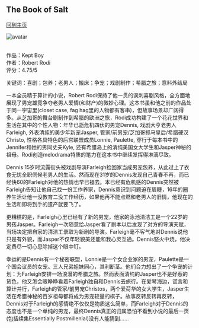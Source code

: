 ## The Book of Salt
[回到主页](https://boheme130.github.io/Fiction.git.io/)

![avatar](https://ksr-ugc.imgix.net/assets/002/065/084/f75864ea7a01cb78b8c12b82fc699608_original.jpg?ixlib=rb-4.0.2&w=680&fit=max&v=1401248136&gif-q=50&q=92&s=155ed86af81b2813ad72d17dd1b3b632)
<br>
<br>

作品：Kept Boy <br>
作者：Robert Rodi <br>
评分：4.75/5 <br>

关键词：喜剧；包养；老男人；搬床；争宠；戏剧制作；希腊之旅；意料外结局

一本全员精于算计的小说，Robert Rodi保持了他一贯的讽刺喜剧风格，全方面地展现了男宠雄竞争夺老男人爱情(和财产)的微妙心理。这本书虽和他之前的作品处于同一宇宙里(closet case, fag hag里的人物都有客串)，但故事场景却广阔得多。从芝加哥的舞台剧制作到希腊的欧洲之旅，Rodi成功构建了一个花花世界和生活在其中的个性人物：年华已逝危机四伏的男宠Dennis, 戏剧大亨老男人Farleigh, 外表清纯的美少年新宠Jasper, 管家/前男宠/芝加哥抓马皇后/希腊硬汉Christo, 性格各具特色的后宫联盟成员Lonnie, Paulette, 穿行于每本书中的Jennifer和她的男同丈夫Kyle, 还有希腊岛上的清纯美国女大学生和Jasper神秘的祖母。Rodi创造melodrama特质的笔力在这本书中继续发挥得淋漓尽致。

Dennis 15岁时流露街头被戏剧导演Farleigh捡回家当成男宠包养，从此过上了衣食无忧全职伺候老男人的生活。然而现在31岁的Dennis发现自己青春不再，而已经快60的Farleigh对他的热情也早已褪去。本已经有危机感的Dennis突然被Farleigh告知让他自己找一份工作养家，Dennis意识到问题迫在眉睫，16年的圈养生活让他一没教育二没工作经历，如果他再不能点燃和老男人的旧情，他现在的生活和即将到手的遗产就要飞了。

更糟糕的是，Farleigh心里已经有了新的男宠，他家的泳池清洁工是一个22岁的男孩Jasper。Farleigh一次随意给Jasper看了剧本以后发现了对方的导演天赋，当场决定把自家的清洁工录取为新剧的导演。Farleigh毫不客气地对Dennis说他只是有外貌，而Jasper不仅年轻貌美还能和我心灵互通。Dennis怒火中烧，他决定费尽一切心思除掉这个眼中钉。

幸运的是Dennis有一个秘密联盟，Lonnie是一个女企业家的男宠，Paulette是一个国会议员的女宠。三人兄弟姐妹同心，其利断茎。他们合力想出了一个争宠的计划：为Farleigh安排一场浪漫的希腊之旅。然而表面清纯的Jasper也不是好惹的货色，他又怎会眼睁睁看着Farleigh独自和Dennis去旅行。在爱琴海边，谎言和算计并行，Farleigh的管家/前男宠Christos，两个爱荷华的女大学生，Jasper生活在希腊神秘的百岁祖母都将成为男宠较量的棋子。故事反转反转再反转，Dennis对于Farleigh的感情绝不仅仅是物质这么简单，而Farleigh对于Dennis的态度也不是一个单纯的男宠，最终Dennis真正的归属恐怕不看到小说的最后一页(包括续集Essentially Postmillenial)没有人能猜到……
